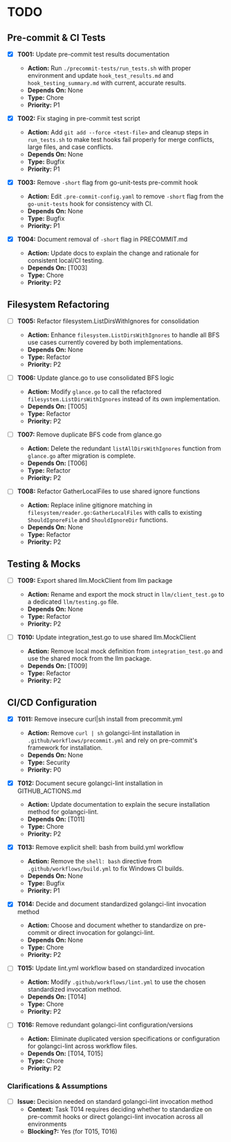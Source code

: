 # TODO

## Pre-commit & CI Tests
- [x] **T001:** Update pre-commit test results documentation
    - **Action:** Run `./precommit-tests/run_tests.sh` with proper environment and update `hook_test_results.md` and `hook_testing_summary.md` with current, accurate results.
    - **Depends On:** None
    - **Type:** Chore
    - **Priority:** P1

- [x] **T002:** Fix staging in pre-commit test script
    - **Action:** Add `git add --force <test-file>` and cleanup steps in `run_tests.sh` to make test hooks fail properly for merge conflicts, large files, and case conflicts.
    - **Depends On:** None
    - **Type:** Bugfix
    - **Priority:** P1

- [x] **T003:** Remove `-short` flag from go-unit-tests pre-commit hook
    - **Action:** Edit `.pre-commit-config.yaml` to remove `-short` flag from the `go-unit-tests` hook for consistency with CI.
    - **Depends On:** None
    - **Type:** Bugfix
    - **Priority:** P1

- [x] **T004:** Document removal of `-short` flag in PRECOMMIT.md
    - **Action:** Update docs to explain the change and rationale for consistent local/CI testing.
    - **Depends On:** [T003]
    - **Type:** Chore
    - **Priority:** P2

## Filesystem Refactoring
- [ ] **T005:** Refactor filesystem.ListDirsWithIgnores for consolidation
    - **Action:** Enhance `filesystem.ListDirsWithIgnores` to handle all BFS use cases currently covered by both implementations.
    - **Depends On:** None
    - **Type:** Refactor
    - **Priority:** P2

- [ ] **T006:** Update glance.go to use consolidated BFS logic
    - **Action:** Modify `glance.go` to call the refactored `filesystem.ListDirsWithIgnores` instead of its own implementation.
    - **Depends On:** [T005]
    - **Type:** Refactor
    - **Priority:** P2

- [ ] **T007:** Remove duplicate BFS code from glance.go
    - **Action:** Delete the redundant `listAllDirsWithIgnores` function from `glance.go` after migration is complete.
    - **Depends On:** [T006]
    - **Type:** Refactor
    - **Priority:** P2

- [ ] **T008:** Refactor GatherLocalFiles to use shared ignore functions
    - **Action:** Replace inline gitignore matching in `filesystem/reader.go:GatherLocalFiles` with calls to existing `ShouldIgnoreFile` and `ShouldIgnoreDir` functions.
    - **Depends On:** None
    - **Type:** Refactor
    - **Priority:** P2

## Testing & Mocks
- [ ] **T009:** Export shared llm.MockClient from llm package
    - **Action:** Rename and export the mock struct in `llm/client_test.go` to a dedicated `llm/testing.go` file.
    - **Depends On:** None
    - **Type:** Refactor
    - **Priority:** P2

- [ ] **T010:** Update integration_test.go to use shared llm.MockClient
    - **Action:** Remove local mock definition from `integration_test.go` and use the shared mock from the llm package.
    - **Depends On:** [T009]
    - **Type:** Refactor
    - **Priority:** P2

## CI/CD Configuration
- [x] **T011:** Remove insecure curl|sh install from precommit.yml
    - **Action:** Remove `curl | sh` golangci-lint installation in `.github/workflows/precommit.yml` and rely on pre-commit's framework for installation.
    - **Depends On:** None
    - **Type:** Security
    - **Priority:** P0

- [x] **T012:** Document secure golangci-lint installation in GITHUB_ACTIONS.md
    - **Action:** Update documentation to explain the secure installation method for golangci-lint.
    - **Depends On:** [T011]
    - **Type:** Chore
    - **Priority:** P2

- [x] **T013:** Remove explicit shell: bash from build.yml workflow
    - **Action:** Remove the `shell: bash` directive from `.github/workflows/build.yml` to fix Windows CI builds.
    - **Depends On:** None
    - **Type:** Bugfix
    - **Priority:** P1

- [x] **T014:** Decide and document standardized golangci-lint invocation method
    - **Action:** Choose and document whether to standardize on pre-commit or direct invocation for golangci-lint.
    - **Depends On:** None
    - **Type:** Chore
    - **Priority:** P2

- [ ] **T015:** Update lint.yml workflow based on standardized invocation
    - **Action:** Modify `.github/workflows/lint.yml` to use the chosen standardized invocation method.
    - **Depends On:** [T014]
    - **Type:** Chore
    - **Priority:** P2

- [ ] **T016:** Remove redundant golangci-lint configuration/versions
    - **Action:** Eliminate duplicated version specifications or configuration for golangci-lint across workflow files.
    - **Depends On:** [T014, T015]
    - **Type:** Chore
    - **Priority:** P2

### Clarifications & Assumptions
- [ ] **Issue:** Decision needed on standard golangci-lint invocation method
    - **Context:** Task T014 requires deciding whether to standardize on pre-commit hooks or direct golangci-lint invocation across all environments
    - **Blocking?:** Yes (for T015, T016)
